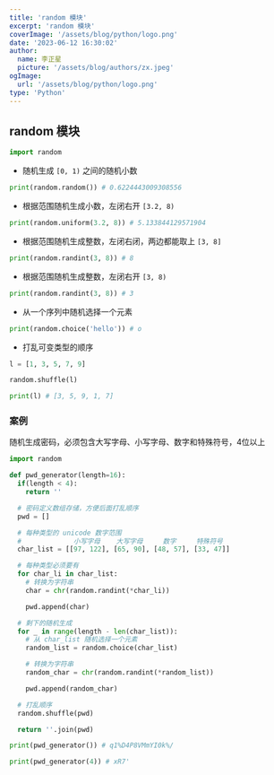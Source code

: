 ```yaml
---
title: 'random 模块'
excerpt: 'random 模块'
coverImage: '/assets/blog/python/logo.png'
date: '2023-06-12 16:30:02'
author:
  name: 李正星
  picture: '/assets/blog/authors/zx.jpeg'
ogImage:
  url: '/assets/blog/python/logo.png'
type: 'Python'
---
```


## random 模块

```python
import random
```

- 随机生成 `[0, 1)` 之间的随机小数

```python
print(random.random()) # 0.6224443009308556
```  

- 根据范围随机生成小数，左闭右开 `[3.2, 8)`

```python
print(random.uniform(3.2, 8)) # 5.133844129571904
```  

- 根据范围随机生成整数，左闭右闭，两边都能取上 `[3, 8]`

```python
print(random.randint(3, 8)) # 8
```  

- 根据范围随机生成整数，左闭右开 `[3, 8)`

```python
print(random.randint(3, 8)) # 3
``` 

- 从一个序列中随机选择一个元素

```python
print(random.choice('hello')) # o
``` 

- 打乱可变类型的顺序

```python
l = [1, 3, 5, 7, 9]

random.shuffle(l)

print(l) # [3, 5, 9, 1, 7]
```

### 案例

随机生成密码，必须包含大写字母、小写字母、数字和特殊符号，4位以上

```python
import random 

def pwd_generator(length=16):
  if(length < 4):
    return ''

  # 密码定义数组存储，方便后面打乱顺序
  pwd = []

  # 每种类型的 unicode 数字范围
  #             小写字母    大写字母     数字     特殊符号
  char_list = [[97, 122], [65, 90], [48, 57], [33, 47]]

  # 每种类型必须要有
  for char_li in char_list:
    # 转换为字符串
    char = chr(random.randint(*char_li))

    pwd.append(char)

  # 剩下的随机生成
  for _ in range(length - len(char_list)):
    # 从 char_list 随机选择一个元素
    random_list = random.choice(char_list)

    # 转换为字符串
    random_char = chr(random.randint(*random_list))

    pwd.append(random_char)

  # 打乱顺序
  random.shuffle(pwd)

  return ''.join(pwd)

print(pwd_generator()) # q1%D4P8VMmYI0k%/

print(pwd_generator(4)) # xR7'
```